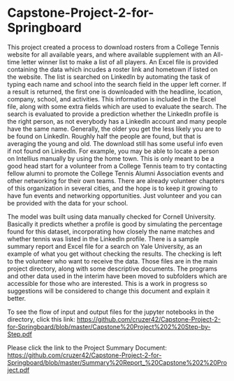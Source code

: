 # Capstone-Project-2-for-Springboard

This project created a process to download rosters from a College Tennis website for all available years, and where available supplement with an All-time letter winner list to make a list of all players. An Excel file is provided containing the data which incudes a roster link and hometown if listed on the website. The list is searched on LinkedIn by automating the task of typing each name and school into the search field in the upper left corner. If a result is returned, the first one is downloaded with the headline, location, company, school, and activities. This information is included in the Excel file, along with some extra fields which are used to evaluate the search. The search is evaluated to provide a prediction whether the LinkedIn profile is the right person, as not everybody has a LinkedIn account and many people have the same name. Generally, the older you get the less likely you are to be found on LinkedIn. Roughly half the people are found, but that is averaging the young and old. The download still has some useful info even if not found on LinkedIn. For example, you may be able to locate a person on Intellius manually by using the home town. This is only meant to be a good head start for a volunteer from a College Tennis team to try contacting fellow alumni to promote the College Tennis Alumni Association events and other networking for their own teams. There are already volunteer chapters of this organization in several cities, and the hope is to keep it growing to have fun events and networking opportunities. Just volunteer and you can be provided with the data for your school.

The model was built using data manually checked for Cornell University. Basically it predicts whether a profile is good by simulating the percentage found for this dataset, incorporating how closely the name matches and whether tennis was listed in the LinkedIn profile. There is a sample summary report and Excel file for a search on Yale University, as an example of what you get without checking the results. The checking is left to the volunteer who want to receive the data. Those files are in the main project directory, along with some descriptive documents. The programs and other data used in the interim have been moved to subfolders which are accessible for those who are interested. This is a work in progress so suggestions will be considered to change this document and explain it better. 

To see the flow of input and output files for the jupyter notebooks in the directory, click this link:
https://github.com/cruzer42/Capstone-Project-2-for-Springboard/blob/master/Capstone%20Project%202%20Step-by-Step.pdf

Please click the link to the Project Summary Document:
https://github.com/cruzer42/Capstone-Project-2-for-Springboard/blob/master/Summary%20Report_%20Capstone%202%20Project.pdf
